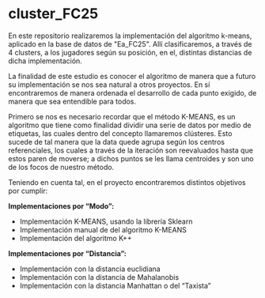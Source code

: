 # cluster_FC25
En este repositorio realizaremos la implementación del algoritmo k-means, aplicado en  la base de datos de "Ea_FC25". Allí clasificaremos, a través de 4 clusters, a los jugadores según su posición,   en el, distintas distancias de dicha implementación.

 La finalidad de este estudio es conocer el algoritmo de manera que a futuro su implementación se nos sea natural a otros proyectos. En  sí encontraremos de manera ordenada el desarrollo de cada punto exigido, de manera que sea entendible para todos.



Primero se nos es necesario recordar que el método K-MEANS, es un algoritmo que tiene como finalidad dividir una serie de datos por medio de  etiquetas, las cuales dentro del concepto llamaremos clústeres. Esto sucede de tal manera que la data quede agrupa según los centros referenciales, los cuales a través de la iteración son reevaluados hasta que estos paren de moverse; a dichos puntos se les llama centroides y son uno de los focos de nuestro método.

Teniendo en cuenta tal, en el proyecto encontraremos distintos objetivos por cumplir:


**Implementaciones por “Modo”:**

- Implementación K-MEANS, usando la librería Sklearn
- Implementación manual de del algoritmo K-MEANS
- Implementación del algoritmo K++

**Implementaciones por “Distancia”:**

- Implementación con la distancia euclidiana
- Implementación con la distancia de Mahalanobis
- Implementación con la distancia  Manhattan o del “Taxista”

